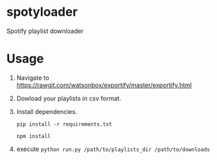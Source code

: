 # spotyloader
Spotify playlist downloader

# Usage

1. Navigate to https://rawgit.com/watsonbox/exportify/master/exportify.html

2. Dowload your playlists in csv format.

3. Install dependencies. 

    `pip install -r requirements.txt`
    
    `npm install`

4. execute `python run.py /path/to/playlists_dir /path/to/downloads`